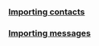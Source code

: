 ### [Importing contacts](./contacts/README.md)

### [Importing messages](./supabase/functions/import-messages/README.md)

